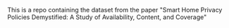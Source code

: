 This is a repo containing the dataset from the paper "Smart Home Privacy Policies Demystified: A Study of Availability, Content, and Coverage"
